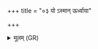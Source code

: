 +++
title = "०३ यो ऽस्मान् ऊर्ध्वाया"

+++
<details><summary>मूलम् (GR)</summary>

यो ऽस्मान् ऊर्ध्वाया दिशो ऽघायुर् अभिदासात् ।  
एतत् स ऋच्छाद् अश्मवर्म नो ऽस्तु ॥
</details>
